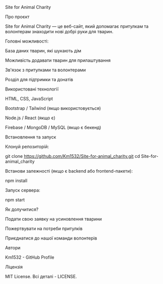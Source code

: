 Site for Animal Charity

Про проєкт

Site for Animal Charity — це веб-сайт, який допомагає притулкам та волонтерам знаходити нові добрі руки для тварин.

Головні можливості:

База даних тварин, які шукають дім

Можливість додавати тварин для прилаштування

Зв'язок з притулками та волонтерами

Розділ для підтримки та донатів

Використовані технології

HTML, CSS, JavaScript

Bootstrap / Tailwind (якщо використовується)

Node.js / React (якщо є)

Firebase / MongoDB / MySQL (якщо є бекенд)

Встановлення та запуск

Клонуй репозиторій:

git clone https://github.com/Km1532/Site-for-animal_charity.git
cd Site-for-animal_charity

Встанови залежності (якщо є backend або frontend-пакети):

npm install

Запуск сервера:

npm start

Як долучитися?

Подати свою заявку на усиновлення тварини

Пожертвувати на потреби притулків

Приєднатися до нашої команди волонтерів

Автори

Km1532 - GitHub Profile

Ліцензія

MIT License. Всі деталі - LICENSE.

